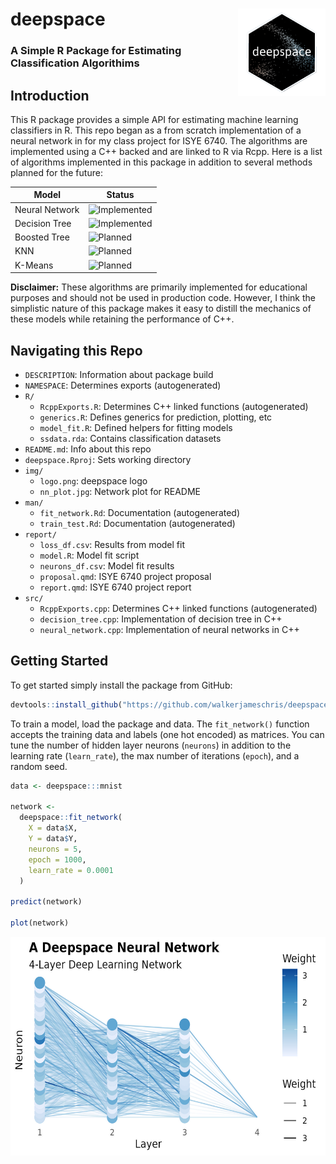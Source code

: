 # deepspace <img src='img/logo.png' align="right" height="140" />

###  A Simple R Package for Estimating Classification Algorithims

## Introduction

This R package provides a simple API for estimating machine learning classifiers
in R. This repo began as a from scratch implementation of a neural network in
for my class project for ISYE 6740. The algorithms are implemented using a C++
backed and are linked to R via Rcpp. Here is a list of algorithms implemented
in this package in addition to several methods planned for the future:

| Model | Status |
| ----- | ------ |
| Neural Network | ![Implemented](https://img.shields.io/badge/Implemented-green) |
| Decision Tree | ![Implemented](https://img.shields.io/badge/Implemented-green) |
| Boosted Tree | ![Planned](https://img.shields.io/badge/Planned-red)
| KNN | ![Planned](https://img.shields.io/badge/Planned-red)
| K-Means | ![Planned](https://img.shields.io/badge/Planned-red)

**Disclaimer:** These algorithms are primarily implemented for educational
purposes and should not be used in production code. However, I think the
simplistic nature of this  package makes it easy to distill the mechanics of
these models while retaining the performance of C++.

## Navigating this Repo

* `DESCRIPTION`: Information about package build
* `NAMESPACE`: Determines exports (autogenerated)
* `R/`
  * `RcppExports.R`: Determines C++ linked functions (autogenerated)
  * `generics.R`: Defines generics for prediction, plotting, etc
  * `model_fit.R`: Defined helpers for fitting models
  * `ssdata.rda`: Contains classification datasets
* `README.md`: Info about this repo
* `deepspace.Rproj`: Sets working directory
* `img/`
  * `logo.png`: deepspace logo
  * `nn_plot.jpg`: Network plot for README
* `man/`
  * `fit_network.Rd`: Documentation (autogenerated)
  * `train_test.Rd`: Documentation (autogenerated)
* `report/`
  * `loss_df.csv`: Results from model fit
  * `model.R`: Model fit script
  * `neurons_df.csv`: Model fit results
  * `proposal.qmd`: ISYE 6740 project proposal
  * `report.qmd`: ISYE 6740 project report
* `src/`
  * `RcppExports.cpp`: Determines C++ linked functions (autogenerated)
  * `decision_tree.cpp`: Implementation of decision tree in C++
  * `neural_network.cpp`: Implementation of neural networks in C++

## Getting Started

To get started simply install the package from GitHub:

```r
devtools::install_github("https://github.com/walkerjameschris/deepspace")
```

To train a model, load the package and data. The `fit_network()` function
accepts the training data and labels (one hot encoded) as matrices. You can tune
the number of hidden layer neurons (`neurons`) in addition to the learning rate
(`learn_rate`), the max number of iterations (`epoch`), and a random seed.

```r
data <- deepspace:::mnist

network <-
  deepspace::fit_network(
    X = data$X,
    Y = data$Y,
    neurons = 5,
    epoch = 1000,
    learn_rate = 0.0001
  )

predict(network)

plot(network)
```

<img src='img/nn_plot.jpg' height="350"/>

